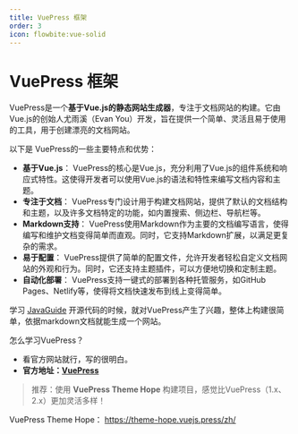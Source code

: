 ```yaml
---
title: VuePress 框架
order: 3
icon: flowbite:vue-solid
---
```


# VuePress 框架

VuePress是一个**基于Vue.js的静态网站生成器**，专注于文档网站的构建。它由Vue.js的创始人尤雨溪（Evan You）开发，旨在提供一个简单、灵活且易于使用的工具，用于创建漂亮的文档网站。

以下是 VuePress的一些主要特点和优势：
- **基于Vue.js**： VuePress的核心是Vue.js，充分利用了Vue.js的组件系统和响应式特性。这使得开发者可以使用Vue.js的语法和特性来编写文档内容和主题。
- **专注于文档**： VuePress专门设计用于构建文档网站，提供了默认的文档结构和主题，以及许多文档特定的功能，如内置搜索、侧边栏、导航栏等。
- **Markdown支持**： VuePress使用Markdown作为主要的文档编写语言，使得编写和维护文档变得简单而直观。同时，它支持Markdown扩展，以满足更复杂的需求。
- **易于配置**： VuePress提供了简单的配置文件，允许开发者轻松自定义文档网站的外观和行为。同时，它还支持主题插件，可以方便地切换和定制主题。
- **自动化部署**： VuePress支持一键式的部署到各种托管服务，如GitHub Pages、Netlify等，使得将文档快速发布到线上变得简单。

学习 [JavaGuide](https://github.com/Snailclimb/JavaGuide) 开源代码的时候，就对VuePress产生了兴趣，整体上构建很简单，依据markdown文档就能生成一个网站。

怎么学习VuePress？
- 看官方网站就行，写的很明白。
- **官方地址：[VuePress](https://vuepress.vuejs.org/zh/)**

> 推荐：使用 **VuePress Theme Hope** 构建项目，感觉比VuePress（1.x、2.x）更加灵活多样！

VuePress Theme Hope： https://theme-hope.vuejs.press/zh/
